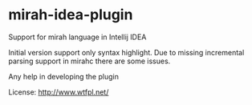 # mirah-idea-plugin
Support for mirah language in Intellij IDEA

Initial version support only syntax highlight.
Due to missing incremental parsing support in mirahc there are some issues.

Any help in developing the plugin

License: http://www.wtfpl.net/
